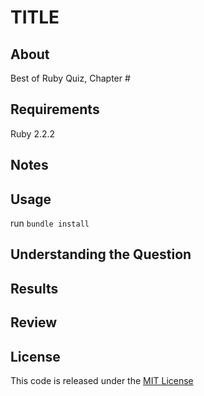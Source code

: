 # TITLE

## About

Best of Ruby Quiz, Chapter #

## Requirements

Ruby 2.2.2

## Notes

## Usage

run `bundle install`

## Understanding the Question

## Results

## Review

## License

This code is released under the [MIT License](http://www.opensource.org/licenses/MIT)


